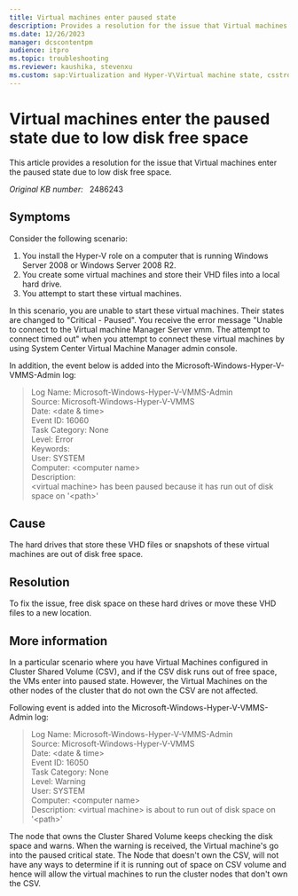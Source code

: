 ```yaml
---
title: Virtual machines enter paused state
description: Provides a resolution for the issue that Virtual machines enter the paused state due to low disk free space.
ms.date: 12/26/2023
manager: dcscontentpm
audience: itpro
ms.topic: troubleshooting
ms.reviewer: kaushika, stevenxu
ms.custom: sap:Virtualization and Hyper-V\Virtual machine state, csstroubleshoot
---
```

# Virtual machines enter the paused state due to low disk free space

This article provides a resolution for the issue that Virtual machines enter the paused state due to low disk free space.

_Original KB number:_ &nbsp; 2486243

## Symptoms

Consider the following scenario:

1. You install the Hyper-V role on a computer that is running Windows Server 2008 or Windows Server 2008 R2.
2. You create some virtual machines and store their VHD files into a local hard drive.
3. You attempt to start these virtual machines.

In this scenario, you are unable to start these virtual machines. Their states are changed to "Critical - Paused". You receive the error message "Unable to connect to the Virtual machine Manager Server vmm. The attempt to connect timed out" when you attempt to connect these virtual machines by using System Center Virtual Machine Manager admin console.

In addition, the event below is added into the Microsoft-Windows-Hyper-V-VMMS-Admin log:

>Log Name: Microsoft-Windows-Hyper-V-VMMS-Admin  
Source: Microsoft-Windows-Hyper-V-VMMS  
Date: \<date & time>  
Event ID: 16060  
Task Category: None  
Level: Error  
Keywords:  
User: SYSTEM  
Computer: \<computer name>  
Description:  
\<virtual machine> has been paused because it has run out of disk space on '\<path>'  

## Cause

The hard drives that store these VHD files or snapshots of these virtual machines are out of disk free space.

## Resolution

To fix the issue, free disk space on these hard drives or move these VHD files to a new location.

## More information

In a particular scenario where you have Virtual Machines configured in Cluster Shared Volume (CSV), and if the CSV disk runs out of free space, the VMs enter into paused state. However, the Virtual Machines on the other nodes of the cluster that do not own the CSV are not affected.

Following event is added into the Microsoft-Windows-Hyper-V-VMMS-Admin log:

>Log Name: Microsoft-Windows-Hyper-V-VMMS-Admin  
Source: Microsoft-Windows-Hyper-V-VMMS  
Date: \<date & time>  
Event ID: 16050  
Task Category: None  
Level: Warning  
User: SYSTEM  
Computer: \<computer name>  
Description: \<virtual machine> is about to run out of disk space on '\<path>'  

The node that owns the Cluster Shared Volume keeps checking the disk space and warns. When the warning is received, the Virtual machine's go into the paused critical state. The Node that doesn't own the CSV, will not have any ways to determine if it is running out of space on CSV volume and hence will allow the virtual machines to run the cluster nodes that don't own the CSV.
